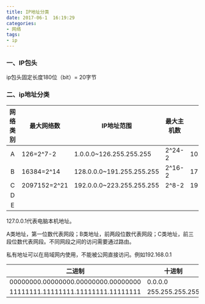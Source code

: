```yaml
---
title: IP地址分类
date: 2017-06-1  16:19:29
categories:
- 网络
tags:
- ip
---
```


<!-- more -->

### 一、IP包头

ip包头固定长度180位（bit）= 20字节

### 二、ip地址分类

| 网络类别 | 最大网络数        | IP地址范围                    | 最大主机数  | 私有地址范围                      |
| :--: | ------------ | ------------------------- | ------ | --------------------------- |
|  A   | 126=2^7-2    | 1.0.0.0~126.255.255.255   | 2^24-2 | 10.0.0.0~10.255.255.255     |
|  B   | 16384=2^14   | 128.0.0.0~191.255.255.255 | 2^16-2 | 172.16.0.0.~172.31.255.255  |
|  C   | 2097152=2^21 | 192.0.0.0~223.255.255.255 | 2^8-2  | 192.168.0.0~192.168.255.255 |
|  D   |              |                           |        |                             |
|  E   |              |                           |        |                             |

127.0.0.1代表电脑本机地址。

A类地址，第一位数代表网段；B类地址，前两段位数代表网段；C类地址，前三段位数代表网段。不同网段之间的访问需要通过路由。

私有地址可以在局域网内使用，不能被公网直接访问。例如192.168.0.1

| 二进制                                 | 十进制             |
| ----------------------------------- | --------------- |
| 00000000.00000000.00000000.00000000 | 0.0.0.0         |
| 11111111.11111111.11111111.11111111 | 255.255.255.255 |